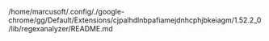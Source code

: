 /home/marcusoft/.config/./google-chrome/gg/Default/Extensions/cjpalhdlnbpafiamejdnhcphjbkeiagm/1.52.2_0/lib/regexanalyzer/README.md